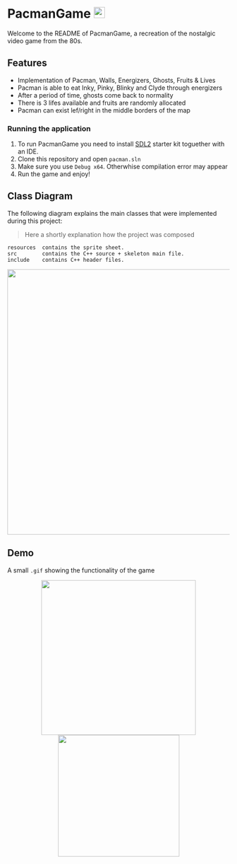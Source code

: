 # PacmanGame <img src="https://user-images.githubusercontent.com/70687643/151674926-5e9936b6-6a7f-41e8-b0b5-081aa3316794.png" width ="25">

Welcome to the README of PacmanGame, a recreation of the nostalgic video game from the 80s.

## Features
* Implementation of Pacman, Walls, Energizers, Ghosts, Fruits & Lives
* Pacman is able to eat Inky, Pinky, Blinky and Clyde through energizers
* After a period of time, ghosts come back to normality
* There is 3 lifes available and fruits are randomly allocated
* Pacman can exist lef/right in the middle borders of the map 


### Running the application
1. To run PacmanGame you need to install [SDL2](https://www.libsdl.org/) starter kit toguether with an IDE. 
2. Clone this repository and open `pacman.sln`
3. Make sure you use `Debug x64`. Otherwhise compilation error may appear
4. Run the game and enjoy!

## Class Diagram
The following diagram explains the main classes that were implemented during this project:
> Here a shortly explanation how the project was composed
```
resources  contains the sprite sheet.
src        contains the C++ source + skeleton main file.
include    contains C++ header files.
```
<p align="center">
<img src="https://user-images.githubusercontent.com/70687643/151679840-1eaf173c-ec47-484d-a002-9551cc58b494.png" width =600">
</p>

## Demo
A small `.gif` showing the functionality of the game

<p align="center">
<img src="https://user-images.githubusercontent.com/70687643/151680444-1df6dc7d-6d43-43ba-88b8-0f4118dd2872.png" width =350">
<img src="https://user-images.githubusercontent.com/70687643/151678772-d06a708e-37d0-4267-b599-2a5b26cd513b.gif" width =275">
</p>



